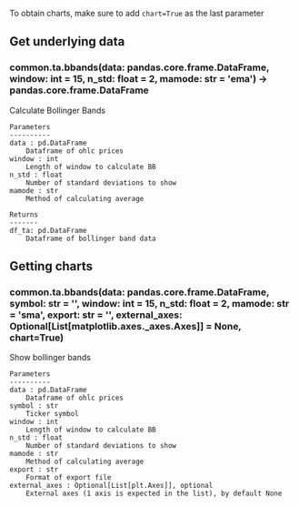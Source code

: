 To obtain charts, make sure to add `chart=True` as the last parameter

## Get underlying data 
### common.ta.bbands(data: pandas.core.frame.DataFrame, window: int = 15, n_std: float = 2, mamode: str = 'ema') -> pandas.core.frame.DataFrame

Calculate Bollinger Bands

    Parameters
    ----------
    data : pd.DataFrame
        Dataframe of ohlc prices
    window : int
        Length of window to calculate BB
    n_std : float
        Number of standard deviations to show
    mamode : str
        Method of calculating average

    Returns
    -------
    df_ta: pd.DataFrame
        Dataframe of bollinger band data

## Getting charts 
### common.ta.bbands(data: pandas.core.frame.DataFrame, symbol: str = '', window: int = 15, n_std: float = 2, mamode: str = 'sma', export: str = '', external_axes: Optional[List[matplotlib.axes._axes.Axes]] = None, chart=True)

Show bollinger bands

    Parameters
    ----------
    data : pd.DataFrame
        Dataframe of ohlc prices
    symbol : str
        Ticker symbol
    window : int
        Length of window to calculate BB
    n_std : float
        Number of standard deviations to show
    mamode : str
        Method of calculating average
    export : str
        Format of export file
    external_axes : Optional[List[plt.Axes]], optional
        External axes (1 axis is expected in the list), by default None
